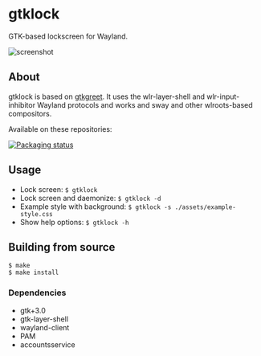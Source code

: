 # gtklock
GTK-based lockscreen for Wayland.

![screenshot](https://user-images.githubusercontent.com/21199271/169087480-af61f915-7ab9-40a7-bf73-85fb2ca8586b.png)
## About
gtklock is based on [gtkgreet](https://git.sr.ht/~kennylevinsen/gtkgreet).
It uses the wlr-layer-shell and wlr-input-inhibitor Wayland protocols
and works and sway and other wlroots-based compositors.

Available on these repositories:

[![Packaging status](https://repology.org/badge/vertical-allrepos/gtklock.svg)](https://repology.org/project/gtklock/versions)
## Usage
- Lock screen: `$ gtklock`
- Lock screen and daemonize: `$ gtklock -d`
- Example style with background: `$ gtklock -s ./assets/example-style.css`
- Show help options: `$ gtklock -h`
## Building from source
```
$ make
$ make install
```
### Dependencies
- gtk+3.0
- gtk-layer-shell
- wayland-client
- PAM
- accountsservice
